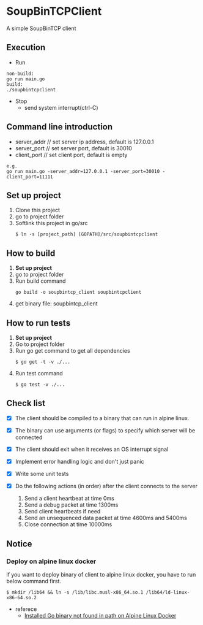 # SoupBinTCPClient
A simple SoupBinTCP client

## Execution
* Run
```
non-build:
go run main.go
build:
./soupbintcpclient
```
* Stop
    * send system interrupt(ctrl-C)

## Command line introduction
* server_addr  // set server ip address, default is 127.0.0.1
* server_port  // set server port, default is 30010
* client_port  // set client port, default is empty
```
e.g.
go run main.go -server_addr=127.0.0.1 -server_port=30010 -client_port=11111
```

## Set up project
1. Clone this project
2. go to project folder
3. Softlink this project in go/src
    ```
    $ ln -s [project_path] [GOPATH]/src/soupbintcpclient
    ```

## How to build
1. **Set up project**
2. go to project folder
3. Run build command
    ```
    go build -o soupbintcp_client soupbintcpclient
    ```
4. get binary file: soupbintcp_client

## How to run tests
1. **Set up project**
2. Go to project folder
3. Run go get command to get all dependencies
    ```
    $ go get -t -v ./...
    ```
4. Run test command
    ```
    $ go test -v ./...
    ```
   
## Check list
- [x] The client should be compiled to a binary that can run in alpine linux.
- [x] The binary can use arguments (or flags) to specify which server will be connected 
- [x] The client should exit when it receives an OS interrupt signal


- [x] Implement error handling logic and don't just panic
- [x] Write some unit tests
- [x] Do the following actions (in order) after the client connects to the server
    1. Send a client heartbeat at time 0ms
    2. Send a debug packet at time 1300ms
    3. Send client heartbeats if need
    4. Send an unsequenced data packet at time 4600ms and 5400ms 
    5. Close connection at time 10000ms

## Notice
### Deploy on alpine linux docker
if you want to deploy binary of client to alpine linux docker, you have to run below command first.
```
$ mkdir /lib64 && ln -s /lib/libc.musl-x86_64.so.1 /lib64/ld-linux-x86-64.so.2
```

* referece
    * [Installed Go binary not found in path on Alpine Linux Docker](https://stackoverflow.com/questions/34729748/installed-go-binary-not-found-in-path-on-alpine-linux-docker)
